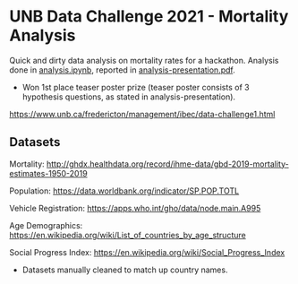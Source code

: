 # UNB Data Challenge 2021 - Mortality Analysis

Quick and dirty data analysis on mortality rates for a hackathon. Analysis done in [analysis.ipynb](analysis.ipynb), reported in [analysis-presentation.pdf](analysis-presentation.pdf).

- Won 1st place teaser poster prize (teaser poster consists of 3 hypothesis questions, as stated in analysis-presentation).

https://www.unb.ca/fredericton/management/ibec/data-challenge1.html

## Datasets

Mortality: http://ghdx.healthdata.org/record/ihme-data/gbd-2019-mortality-estimates-1950-2019

Population: https://data.worldbank.org/indicator/SP.POP.TOTL

Vehicle Registration: https://apps.who.int/gho/data/node.main.A995

Age Demographics: https://en.wikipedia.org/wiki/List_of_countries_by_age_structure

Social Progress Index: https://en.wikipedia.org/wiki/Social_Progress_Index

- Datasets manually cleaned to match up country names.

